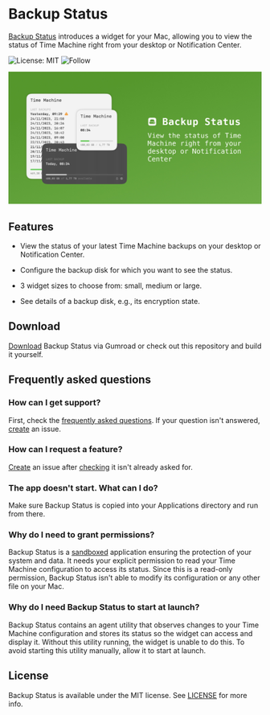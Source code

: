 # Backup Status

[Backup Status](https://backupstatus.app) introduces a widget for your Mac, allowing you to view the status of Time Machine right from your desktop or Notification Center.

![License: MIT](https://img.shields.io/badge/License-MIT-green.svg)
![Follow](https://img.shields.io/twitter/follow/nielsmouthaan?style=social)

![Header](Header.jpg)

## Features

- View the status of your latest Time Machine backups on your desktop or Notification Center.

- Configure the backup disk for which you want to see the status.

- 3 widget sizes to choose from: small, medium or large.

- See details of a backup disk, e.g., its encryption state.

## Download

[Download](https://gum.co/backupstatus) Backup Status via Gumroad or check out this repository and build it yourself.

## Frequently asked questions

### How can I get support?

First, check the [frequently asked questions](https://github.com/nielsmouthaan/backup-status#frequently-asked-questions). If your question isn't answered, [create](https://github.com/nielsmouthaan/backup-status/issues/new) an issue.

### How can I request a feature?

[Create](https://github.com/nielsmouthaan/backup-status/issues/new) an issue after [checking](ttps://github.com/nielsmouthaan/backup-status/issues) it isn't already asked for.

### The app doesn't start. What can I do?

Make sure Backup Status is copied into your Applications directory and run from there.

### Why do I need to grant permissions?

Backup Status is a [sandboxed](https://developer.apple.com/documentation/security/app_sandbox/) application ensuring the protection of your system and data. It needs your explicit permission to read your Time Machine configuration to access its status. Since this is a read-only permission, Backup Status isn't able to modify its configuration or any other file on your Mac.

### Why do I need Backup Status to start at launch?

Backup Status contains an agent utility that observes changes to your Time Machine configuration and stores its status so the widget can access and display it. Without this utility running, the widget is unable to do this. To avoid starting this utility manually, allow it to start at launch.

## License

Backup Status is available under the MIT license. See [LICENSE](https://github.com/nielsmouthaan/backup-status/blob/main/LICENSE) for more info.
